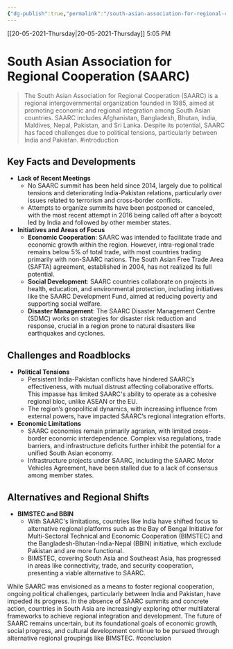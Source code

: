 ```yaml
---
{"dg-publish":true,"permalink":"/south-asian-association-for-regional-cooperation-saarc/"}
---
```


[[20-05-2021-Thursday\|20-05-2021-Thursday]]  5:05 PM

# South Asian Association for Regional Cooperation (SAARC)
>The South Asian Association for Regional Cooperation (SAARC) is a regional intergovernmental organization founded in 1985, aimed at promoting economic and regional integration among South Asian countries. SAARC includes Afghanistan, Bangladesh, Bhutan, India, Maldives, Nepal, Pakistan, and Sri Lanka. Despite its potential, SAARC has faced challenges due to political tensions, particularly between India and Pakistan. #introduction 
## Key Facts and Developments
- **Lack of Recent Meetings**
    - No SAARC summit has been held since 2014, largely due to political tensions and deteriorating India-Pakistan relations, particularly over issues related to terrorism and cross-border conflicts.
    - Attempts to organize summits have been postponed or canceled, with the most recent attempt in 2016 being called off after a boycott led by India and followed by other member states.
- **Initiatives and Areas of Focus**
    - **Economic Cooperation**: SAARC was intended to facilitate trade and economic growth within the region. However, intra-regional trade remains below 5% of total trade, with most countries trading primarily with non-SAARC nations. The South Asian Free Trade Area (SAFTA) agreement, established in 2004, has not realized its full potential.
    - **Social Development**: SAARC countries collaborate on projects in health, education, and environmental protection, including initiatives like the SAARC Development Fund, aimed at reducing poverty and supporting social welfare.
    - **Disaster Management**: The SAARC Disaster Management Centre (SDMC) works on strategies for disaster risk reduction and response, crucial in a region prone to natural disasters like earthquakes and cyclones.
## Challenges and Roadblocks
- **Political Tensions**
    - Persistent India-Pakistan conflicts have hindered SAARC’s effectiveness, with mutual distrust affecting collaborative efforts. This impasse has limited SAARC's ability to operate as a cohesive regional bloc, unlike ASEAN or the EU.
    - The region’s geopolitical dynamics, with increasing influence from external powers, have impacted SAARC’s regional integration efforts.
- **Economic Limitations**
    - SAARC economies remain primarily agrarian, with limited cross-border economic interdependence. Complex visa regulations, trade barriers, and infrastructure deficits further inhibit the potential for a unified South Asian economy.
    - Infrastructure projects under SAARC, including the SAARC Motor Vehicles Agreement, have been stalled due to a lack of consensus among member states.
## Alternatives and Regional Shifts
- **BIMSTEC and BBIN**
    - With SAARC's limitations, countries like India have shifted focus to alternative regional platforms such as the Bay of Bengal Initiative for Multi-Sectoral Technical and Economic Cooperation (BIMSTEC) and the Bangladesh-Bhutan-India-Nepal (BBIN) initiative, which exclude Pakistan and are more functional.
    - BIMSTEC, covering South Asia and Southeast Asia, has progressed in areas like connectivity, trade, and security cooperation, presenting a viable alternative to SAARC.
 
While SAARC was envisioned as a means to foster regional cooperation, ongoing political challenges, particularly between India and Pakistan, have impeded its progress. In the absence of SAARC summits and concrete action, countries in South Asia are increasingly exploring other multilateral frameworks to achieve regional integration and development. The future of SAARC remains uncertain, but its foundational goals of economic growth, social progress, and cultural development continue to be pursued through alternative regional groupings like BIMSTEC. #conclusion 
